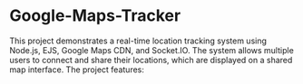 # Google-Maps-Tracker
This project demonstrates a real-time location tracking system using Node.js, EJS, Google Maps CDN, and Socket.IO. The system allows multiple users to connect and share their locations, which are displayed on a shared map interface. The project features:
